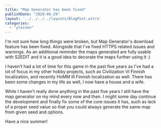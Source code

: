 ```yaml
---
title: "Map Generator has been fixed"
publishDate: "2020-06-29"
layout: '../../../../layouts/BlogPost.astro'
categories: 
  - "yleinen"
---
```


I'm not sure how long things were broken, but Map Generator's download feature has been fixed. Alongside that I've fixed HTTPS related issues and warnings. As an additional reminder the maps generated are fully usable with S2EDIT and it is a good idea to decorate the maps further using it :)

I haven't had a lot of time for this game in the past five years as I've had a lot of focus in my other hobby projects, such as Civilization VI Finnish localization, and recently HoMM III Finnish localization as well. There has been some changes in my life as well, I now have a house and a wife.

While I haven't really done anything in the past five years I still have the map generator on my mind every now and then. I might some day continue the development and finally fix some of the core issues it has, such as lack of a proper seed value so that you could always generate the same map from given seed and options.

Have a nice summer!
